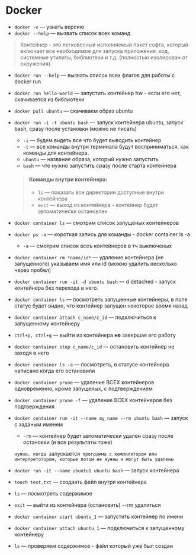 # Docker


 + `docker -v` — узнать  версию
 + `docker --help` — вызвать список всех команд

 > Контейнер - это легковесный исполняемый пакет софта, который включает все необходимое для запуска приложения: код, системные утилиты, библиотеки и т.д. (полностью изолирован от окружения).

+ `docker run --help` — вызвать список всех флагов для работы с docker run 

+ `docker run hello-world` — запустить контейнер hw - если его нет, скачивается из библиотеки

+ `docker pull ubuntu` — скачиваем образ ubuntu

+ `docker run -i -t ubuntu bash` — запуск контейнера ubuntu, запуск bash, сразу после установки (можно не писать)
	+ `-i` — будем видеть все что будет выводить контейнер
	+ `-t` — все команды внутри терминала будут восприниматься, как команды для контейнера.
	+ `ubuntu` — название образа, который нужно запустить
	+ `bash` — что нужно запустить сразу после старта контейнера
	
	
	> #### Команды внутри контейнера:
	> + `ls` — показать все директории доступные внутри контейнера
	> + `exit` — выход из контейнера - контейнер будет автоматически остановлен
+ `docker container ls` — смотрим список запущеных контейнеров

+ `docker ps -a` — короткая запись для команды -  docker container ls -a 
	+ `-a` —  смотрим список всеъ контейнеров в тч выключеных
+ `docker container rm *name/id*` — удаление контейнера (не запущенного) указываем имя или id (можно удалить несколько через пробел)


+ `docker container run -it -d ubuntu bash` — d detached - запуск контейнера без перехода в него.
+ `docker container ls` — посмотреть запущенные контейнеры, в поле статус будет видно, что контейнер запущен некоторое время назад
+ `docker container attach c_name/c_id` — подключиться к запущенному контейнеру

+ `ctrl+p, ctrl+q` — выйти из контейнера **не** завершая его работу

+ `docker container stop c_name/c_id` — остановить контейнер не заходя в него
+ `docker container ls -a` — посмотреть, в статусе контейнера написано когда его остановили
+ `docker container prune` — удаление ВСЕХ контейнеров одновременно, кроме запущеных, с подтверждением
+ `docker container prune -f` — удаление ВСЕХ контейнеров без подтверждения	
	
+ `docker container run -it --name my_name --rm ubuntu bash` — запуск с заданым именем
	+ `-rm` — контейнер будет автоматически удален сразу после остановки (и все результаты тоже)
	
	`нужно, когда `запускается` программа с компилятором или интерпретотором, которые потом не нужны и могут быть удалены`

+ `docker run -it --name ubuntu1 ubuntu bash` — запуск контейнера
+ `touch text.txt` —  создвать файл внутри контейнера
+ `ls` —  посмотреть содержимое
+ `exit` —  выйти из контейнера (остановить) --rm удалиться

+ `docker container start ubuntu_1` —  запустить контейнер по имени
+ `docker container attach ubuntu_1` —  подключиться к запущенному контейнеру

+ `ls` — проверяем содержимое - файл который уже был создан 					
